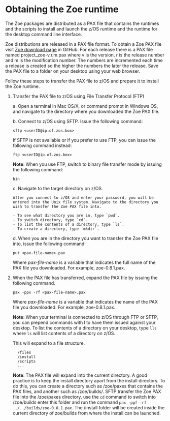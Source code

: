 # Obtaining the Zoe runtime

The Zoe packages are distributed as a PAX file that contains the runtimes and the scripts to install and launch the z/OS runtime and the runtime for the desktop command line interface.

Zoe distributions are released in a PAX file format.  To obtain a Zoe PAX file visit [Zoe download page](https://github.com/gizafoundation/Downloads/releases) in GitHub.  For each release there is a PAX file named project_zoe-v.r.m.pax where v is the version, r is the release number and m is the modification number.  The numbers are incremented each time a release is created so the higher the numbers the later the release.  Save the PAX file to a folder on your desktop using your web browser.  

Follow these steps to transfer the PAX file to z/OS and prepare it to install the Zoe runtime.

1. Transfer the PAX file to z/OS using File Transfer Protocol (FTP)

    a. Open a terminal in Mac OS/X, or command prompt in Windows OS, and navigate to the directory where you downloaded the Zoe PAX file.

    b. Connect to z/OS using SFTP. Issue the following command:

     ```
     sftp <userID@ip.of.zos.box>
     ```

     If SFTP is not available or if you prefer to use FTP, you can issue the following command instead:

     ```
     ftp <userID@ip.of.zos.box>
     ```

     **Note**: When you use FTP, switch to binary file transfer mode by issuing the following command:

     ```
     bin
     ```

    c. Navigate to the target directory on z/OS.

       After you connect to z/OS and enter your password, you will be entered into the Unix file system. Navigate to the directory you wish to transfer the Zoe PAX file into.

       - To see what directory you are in, type `pwd`.
       - To switch directory, type `cd`.
       - To list the contents of a directory, type `ls`.
       - To create a directory, type `mkdir`.   

    d. When you are in the directory you want to transfer the Zoe PAX file into, issue the following command:

     ```
     put <pax-file-name>.pax
     ```

    Where _pax-file-name_ is a variable that indicates the full name of the PAX file you downloaded. For example, zoe-0.8.1.pax.

2. When the PAX file has transferred, expand the PAX file by issuing the following command.  

    ```
    pax -ppx -rf <pax-file-name>.pax
    ```  

    Where _pax-file-name_ is a variable that indicates the name of the PAX file you downloaded. For example, zoe-0.8.1.pax.

    **Note**: When your terminal is connected to z/OS through FTP or SFTP, you can prepend commands with l to have them issued against your desktop.  To list the contents of a directory on your desktop, type `lls` where `ls` will list contents of a directory on z/OS.  

    This will expand to a file structure.

    ```
      /files
      /install
      /scripts
      ...
    ```

     **Note**: The PAX file will expand into the current directory. A good practice is to keep the install directory apart from the install directory.  To do this, you can create a directory such as /zoe/paxes that contains the PAX files, and another such as /zoe/builds/.  SFTP transfer the Zoe PAX file into the /zoe/paxes directory, use the `cd` command to switch into /zoe/builds enter this folder and run the command `pax -ppf -rf ../../builds/zoe-0.8.1.pax`.  The /install folder will be created inside the current directory of zoe/builds from where the install can be launched.  
